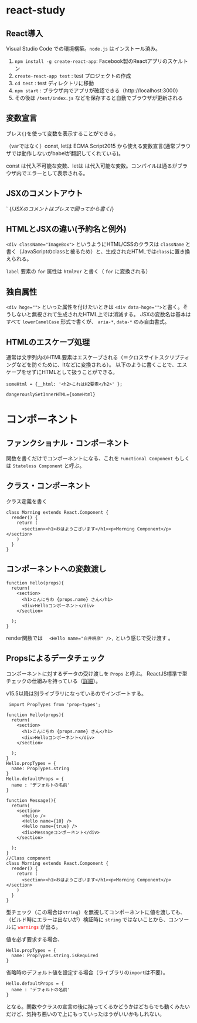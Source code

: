 # react-study

## React導入

Visual Studio Code での環境構築。``node.js`` はインストール済み。

1. `npm install -g create-react-app`: Facebook製のReactアプリのスケルトン
1. `create-react-app test` : test プロジェクトの作成
1. `cd test` : test ディレクトリに移動
1. `npm start` : ブラウザ内でアプリが確認できる（http://localhost:3000）
1. その後は `/test/index.js` などを保存すると自動でブラウザが更新される


## 変数宣言

ブレス``{}``を使って変数を表示することができる。


（varではなく）const, letは ECMA Script2015 から使える変数宣言(通常ブラウザでは動作しないがbabelが翻訳してくれている)。

const は代入不可能な変数、letは は代入可能な変数。コンパイルは通るがブラウザ内でエラーとして表示される。

## JSXのコメントアウト
`    {/*JSXのコメントはブレスで囲ってから書く*/}


## HTMLとJSXの違い(予約名と例外)

``<div className="ImageBox">`` というようにHTML/CSSのクラスは ``className`` と書く（JavaScriptのclassと被るため）と、生成されたHTMLでは``class``に置き換えられる。

``label`` 要素の ``for`` 属性は ``htmlFor`` と書く（ ``for`` に変換される）

## 独自属性

``<div hoge="">`` といった属性を付けたいときは ``<div data-hoge="">``と書く。そうしないと無視されて生成されたHTML上では消滅する。
JSXの変数名は基本はすべて ``lowerCamelCase`` 形式で書くが、 ``aria-*``, ``data-*`` のみ自由書式。

## HTMLのエスケープ処理

通常は文字列内のHTML要素はエスケープされる（＝クロスサイトスクリプティングなどを防ぐために、ltなどに変換される）。
以下のように書くことで、エスケープをせずにHTMLとして扱うことができる。

``someHtml = {__html: '<h2>これはH2要素</h2>' };``

``dangerouslySetInnerHTML={someHtml} ``

# コンポーネント

## ファンクショナル・コンポーネント

関数を書くだけでコンポーネントになる、これを ``Functional Component`` もしくは ``Stateless Component`` と呼ぶ。

## クラス・コンポーネント

クラス定義を書く
```
class Morning extends React.Component {
  render() {
    return (
      <section><h1>おはようございます</h1><p>Morning Component</p></section>
    )
  }
}
```

## コンポーネントへの変数渡し

```
function Hello(props){
  return(
    <section>
      <h1>こんにちわ {props.name} さん</h1>
      <div>Helloコンポーネント</div>
    </section>

  );
}
```

render関数では ``   <Hello name="白井暁彦" />, `` という感じで受け渡す 。

## Propsによるデータチェック

コンポーネントに対するデータの受け渡しを ``Props`` と呼ぶ。
ReactJS標準で型チェックの仕組みを持っている（[詳細](https://reactjs.org/docs/typechecking-with-proptypes.html)）。

v15.5以降は別ライブラリになっているのでインポートする。

`` import PropTypes from 'prop-types';``

```
function Hello(props){
  return(
    <section>
      <h1>こんにちわ {props.name} さん</h1>
      <div>Helloコンポーネント</div>
    </section>

  );
}
Hello.propTypes = {
  name: PropTypes.string
}
Hello.defaultProps = {
  name : 'デフォルトの名前'
}

function Message(){
  return(
    <section>
      <Hello />
      <Hello name={10} />
      <Hello name={true} />
      <div>Messageコンポーネント</div>
    </section>

  );
}
//Class component
class Morning extends React.Component {
  render() {
    return (
      <section><h1>おはようございます</h1><p>Morning Component</p></section>
    )
  }
}
```

型チェック（この場合は`string`）を無視してコンポーネントに値を渡しても、（ビルド時にエラーは出ないが）検証時に `string` ではないことから、コンソールに<span style="color: red; "> `warnings`</span> が出る。

値を必ず要求する場合、

```
Hello.propTypes = {
  name: PropTypes.string.isRequired
}
```

省略時のデフォルト値を設定する場合（ライブラリの`import`は不要）。

```
Hello.defaultProps = {
  name : 'デフォルトの名前'
}
```

となる。関数やクラスの宣言の後に持ってくるかどうかはどちらでも動くみたいだけど、気持ち悪いので上にもっていったほうがいいかもしれない。


